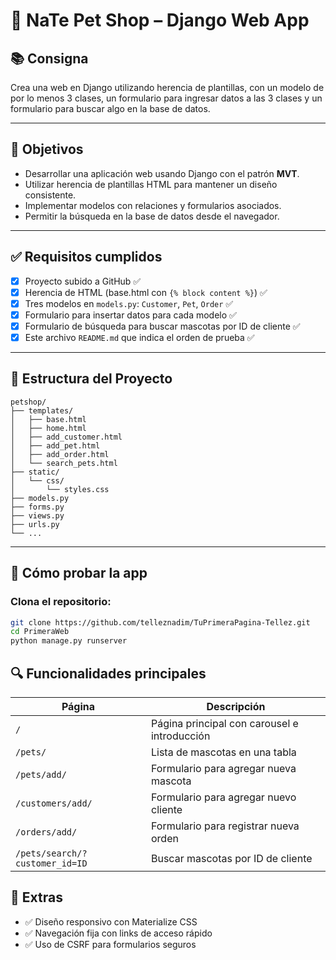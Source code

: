 # 🐾 NaTe Pet Shop – Django Web App

## 📚 Consigna

Crea una web en Django utilizando herencia de plantillas, con un modelo de por lo menos 3 clases, un formulario para ingresar datos a las 3 clases y un formulario para buscar algo en la base de datos.

---

## 🎯 Objetivos

- Desarrollar una aplicación web usando Django con el patrón **MVT**.
- Utilizar herencia de plantillas HTML para mantener un diseño consistente.
- Implementar modelos con relaciones y formularios asociados.
- Permitir la búsqueda en la base de datos desde el navegador.

---

## ✅ Requisitos cumplidos

- [x] Proyecto subido a GitHub ✅
- [x] Herencia de HTML (base.html con `{% block content %}`) ✅
- [x] Tres modelos en `models.py`: `Customer`, `Pet`, `Order` ✅
- [x] Formulario para insertar datos para cada modelo ✅
- [x] Formulario de búsqueda para buscar mascotas por ID de cliente ✅
- [x] Este archivo `README.md` que indica el orden de prueba ✅

---

## 📁 Estructura del Proyecto

```plaintext
petshop/
├── templates/
│   ├── base.html
│   ├── home.html
│   ├── add_customer.html
│   ├── add_pet.html
│   ├── add_order.html
│   └── search_pets.html
├── static/
│   └── css/
│       └── styles.css
├── models.py
├── forms.py
├── views.py
├── urls.py
└── ...
```

---

## 🧪 Cómo probar la app

### Clona el repositorio:

```bash
git clone https://github.com/telleznadim/TuPrimeraPagina-Tellez.git
cd PrimeraWeb
python manage.py runserver
```

## 🔍 Funcionalidades principales

| Página                         | Descripción                                  |
| ------------------------------ | -------------------------------------------- |
| `/`                            | Página principal con carousel e introducción |
| `/pets/`                       | Lista de mascotas en una tabla               |
| `/pets/add/`                   | Formulario para agregar nueva mascota        |
| `/customers/add/`              | Formulario para agregar nuevo cliente        |
| `/orders/add/`                 | Formulario para registrar nueva orden        |
| `/pets/search/?customer_id=ID` | Buscar mascotas por ID de cliente            |

## 📁 Extras

- ✅ Diseño responsivo con Materialize CSS
- ✅ Navegación fija con links de acceso rápido
- ✅ Uso de CSRF para formularios seguros
